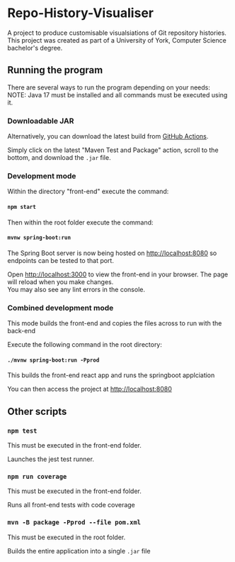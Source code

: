# Repo-History-Visualiser

A project to produce customisable visualsiations of Git repository histories. This project was created as part of a University of York, Computer Science bachelor's degree.

## Running the program

There are several ways to run the program depending on your needs:
NOTE: Java 17 must be installed and all commands must be executed using it.

### Downloadable JAR

Alternatively, you can download the latest build from [GitHub Actions](https://github.com/booksaw/repo-history-visualiser/actions). 

Simply click on the latest "Maven Test and Package" action, scroll to the bottom, and download the `.jar` file.

### Development mode

Within the directory "front-end" execute the command:

#### `npm start`

Then within the root folder execute the command: 

#### `mvnw spring-boot:run`

The Spring Boot server is now being hosted on [http://localhost:8080](http://localhost:8080) so endpoints can be tested to that port.

Open [http://localhost:3000](http://localhost:3000) to view the front-end in your browser.
The page will reload when you make changes.\
You may also see any lint errors in the console.

### Combined development mode

This mode builds the front-end and copies the files across to run with the back-end

Execute the following command in the root directory: 
#### `./mvnw spring-boot:run -Pprod`

This builds the front-end react app and runs the springboot applciation

You can then access the project at [http://localhost:8080](http://localhost:8080)

## Other scripts
### `npm test`

This must be executed in the front-end folder.

Launches the jest test runner.

### `npm run coverage`

This must be executed in the front-end folder.

Runs all front-end tests with code coverage

### `mvn -B package -Pprod --file pom.xml`

This must be executed in the root folder. 

Builds the entire application into a single `.jar` file
